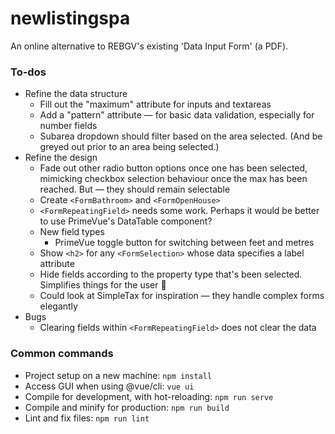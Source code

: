 # newlistingspa

An online alternative to REBGV's existing 'Data Input Form' (a PDF).

### To-dos

* Refine the data structure
  * Fill out the "maximum" attribute for inputs and textareas
  * Add a "pattern" attribute — for basic data validation, especially for number fields
  * Subarea dropdown should filter based on the area selected. (And be greyed out prior to an area being selected.)
* Refine the design
  * Fade out other radio button options once one has been selected, mimicking checkbox selection behaviour once the max has been reached. But — they should remain selectable
  * Create `<FormBathroom>` and `<FormOpenHouse>`
  * `<FormRepeatingField>` needs some work. Perhaps it would be better to use PrimeVue's DataTable component?
  * New field types
    * PrimeVue toggle button for switching between feet and metres
  * Show `<h2>` for any `<FormSelection>` whose data specifies a label attribute
  * Hide fields according to the property type that's been selected. Simplifies things for the user 🙂
  * Could look at SimpleTax for inspiration — they handle complex forms elegantly
* Bugs
  * Clearing fields within `<FormRepeatingField>` does not clear the data

### Common commands

* Project setup on a new machine: `npm install`
* Access GUI when using @vue/cli: `vue ui`
* Compile for development, with hot-reloading: `npm run serve`
* Compile and minify for production: `npm run build`
* Lint and fix files: `npm run lint`


